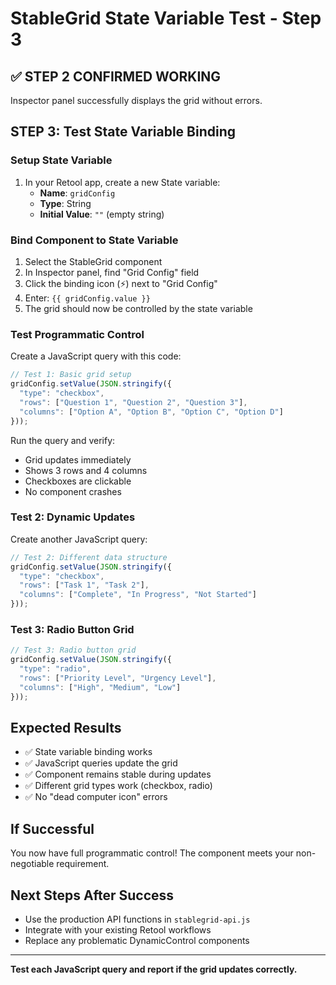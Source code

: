 # StableGrid State Variable Test - Step 3

## ✅ STEP 2 CONFIRMED WORKING
Inspector panel successfully displays the grid without errors.

## STEP 3: Test State Variable Binding

### Setup State Variable
1. In your Retool app, create a new State variable:
   - **Name**: `gridConfig`
   - **Type**: String
   - **Initial Value**: `""` (empty string)

### Bind Component to State Variable
1. Select the StableGrid component
2. In Inspector panel, find "Grid Config" field
3. Click the binding icon (⚡) next to "Grid Config"
4. Enter: `{{ gridConfig.value }}`
5. The grid should now be controlled by the state variable

### Test Programmatic Control
Create a JavaScript query with this code:

```javascript
// Test 1: Basic grid setup
gridConfig.setValue(JSON.stringify({
  "type": "checkbox",
  "rows": ["Question 1", "Question 2", "Question 3"],
  "columns": ["Option A", "Option B", "Option C", "Option D"]
}));
```

Run the query and verify:
- Grid updates immediately
- Shows 3 rows and 4 columns
- Checkboxes are clickable
- No component crashes

### Test 2: Dynamic Updates
Create another JavaScript query:

```javascript
// Test 2: Different data structure
gridConfig.setValue(JSON.stringify({
  "type": "checkbox",
  "rows": ["Task 1", "Task 2"],
  "columns": ["Complete", "In Progress", "Not Started"]
}));
```

### Test 3: Radio Button Grid
```javascript
// Test 3: Radio button grid
gridConfig.setValue(JSON.stringify({
  "type": "radio",
  "rows": ["Priority Level", "Urgency Level"],
  "columns": ["High", "Medium", "Low"]
}));
```

## Expected Results
- ✅ State variable binding works
- ✅ JavaScript queries update the grid
- ✅ Component remains stable during updates
- ✅ Different grid types work (checkbox, radio)
- ✅ No "dead computer icon" errors

## If Successful
You now have full programmatic control! The component meets your non-negotiable requirement.

## Next Steps After Success
- Use the production API functions in `stablegrid-api.js`
- Integrate with your existing Retool workflows
- Replace any problematic DynamicControl components

---
**Test each JavaScript query and report if the grid updates correctly.**
